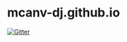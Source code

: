 # mcanv-dj.github.io

[![Gitter](https://badges.gitter.im/mcanv/mcanv-dj.github.io.svg)](https://gitter.im/mcanv/mcanv-dj.github.io?utm_source=badge&utm_medium=badge&utm_campaign=pr-badge&utm_content=badge)